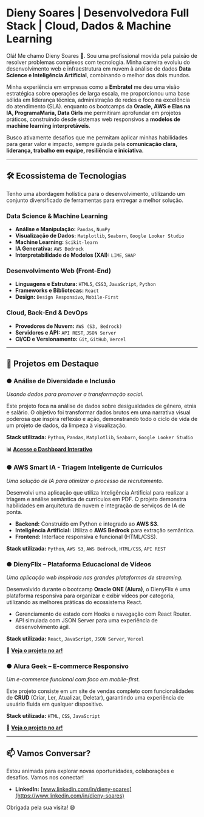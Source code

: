 # Dieny Soares | Desenvolvedora Full Stack | Cloud, Dados & Machine Learning

Olá! Me chamo Dieny Soares 👋. Sou uma profissional movida pela paixão de resolver problemas complexos com tecnologia. Minha carreira evoluiu do desenvolvimento web e infraestrutura em nuvem à análise de dados **Data Science e Inteligência Artificial**, combinando o melhor dos dois mundos.

Minha experiência em empresas como a **Embratel** me deu uma visão estratégica sobre operações de larga escala, me proporcionou uma base sólida em liderança técnica, administração de redes e foco na excelência do atendimento (SLA). enquanto os bootcamps da **Oracle, AWS e Elas na IA, ProgramaMaria, Data Girls** me permitiram aprofundar em projetos práticos, construindo desde sistemas web responsivos a **modelos de machine learning interpretáveis**.

Busco ativamente desafios que me permitam aplicar minhas habilidades para gerar valor e impacto, sempre guiada pela **comunicação clara, liderança, trabalho em equipe, resiliência e iniciativa**.

---

## 🛠️ Ecossistema de Tecnologias

Tenho uma abordagem holística para o desenvolvimento, utilizando um conjunto diversificado de ferramentas para entregar a melhor solução.

### Data Science & Machine Learning
* **Análise e Manipulação:** `Pandas`, `NumPy`
* **Visualização de Dados:** `Matplotlib`, `Seaborn`, `Google Looker Studio`
* **Machine Learning:** `Scikit-learn`
* **IA Generativa:** `AWS Bedrock`
* **Interpretabilidade de Modelos (XAI):** `LIME`, `SHAP`

### Desenvolvimento Web (Front-End)
* **Linguagens e Estrutura:** `HTML5`, `CSS3`, `JavaScript`, `Python`
* **Frameworks e Bibliotecas:** `React`
* **Design:** `Design Responsivo`, `Mobile-First`

### Cloud, Back-End & DevOps
* **Provedores de Nuvem:** `AWS (S3, Bedrock)`
* **Servidores e API:** `API REST`, `JSON Server`
* **CI/CD e Versionamento:** `Git`, `GitHub`, `Vercel`

---

## 🚀 Projetos em Destaque

### ● Análise de Diversidade e Inclusão
*Usando dados para promover a transformação social.*

Este projeto foca na análise de dados sobre desigualdades de gênero, etnia e salário. O objetivo foi transformar dados brutos em uma narrativa visual poderosa que inspira reflexão e ação, demonstrando todo o ciclo de vida de um projeto de dados, da limpeza à visualização.

**Stack utilizada:** `Python`, `Pandas`, `Matplotlib`, `Seaborn`, `Google Looker Studio`

**📊 [Acesse o Dashboard Interativo](https://lookerstudio.google.com/reporting/fa242056-8d81-4244-8d2a-d58ae3d6fb62)**

### ● AWS Smart IA - Triagem Inteligente de Currículos
*Uma solução de IA para otimizar o processo de recrutamento.*

Desenvolvi uma aplicação que utiliza Inteligência Artificial para realizar a triagem e análise semântica de currículos em PDF. O projeto demonstra habilidades em arquitetura de nuvem e integração de serviços de IA de ponta.

- **Backend:** Construído em Python e integrado ao **AWS S3**.
- **Inteligência Artificial:** Utiliza o **AWS Bedrock** para extração semântica.
- **Frontend:** Interface responsiva e funcional (HTML/CSS).

**Stack utilizada:** `Python`, `AWS S3`, `AWS Bedrock`, `HTML/CSS`, `API REST`

### ● DienyFlix – Plataforma Educacional de Vídeos
*Uma aplicação web inspirada nas grandes plataformas de streaming.*

Desenvolvido durante o bootcamp **Oracle ONE (Alura)**, o DienyFlix é uma plataforma responsiva para organizar e exibir vídeos por categoria, utilizando as melhores práticas do ecossistema React.

- Gerenciamento de estado com Hooks e navegação com React Router.
- API simulada com JSON Server para uma experiência de desenvolvimento ágil.

**Stack utilizada:** `React`, `JavaScript`, `JSON Server`, `Vercel`

**🚀 [Veja o projeto no ar!](https://dienyflix.vercel.app/)**

### ● Alura Geek – E-commerce Responsivo
*Um e-commerce funcional com foco em mobile-first.*

Este projeto consiste em um site de vendas completo com funcionalidades de **CRUD** (Criar, Ler, Atualizar, Deletar), garantindo uma experiência de usuário fluida em qualquer dispositivo.

**Stack utilizada:** `HTML`, `CSS`, `JavaScript`

**🚀 [Veja o projeto no ar!](https://dyrj.github.io/alura-geek-2023-mainDieny/)**

---

## 📫 Vamos Conversar?

Estou animada para explorar novas oportunidades, colaborações e desafios. Vamos nos conectar!

* **LinkedIn:** [www.linkedin.com/in/dieny-soares](https://www.linkedin.com/in/dieny-soares)

Obrigada pela sua visita! 😄









